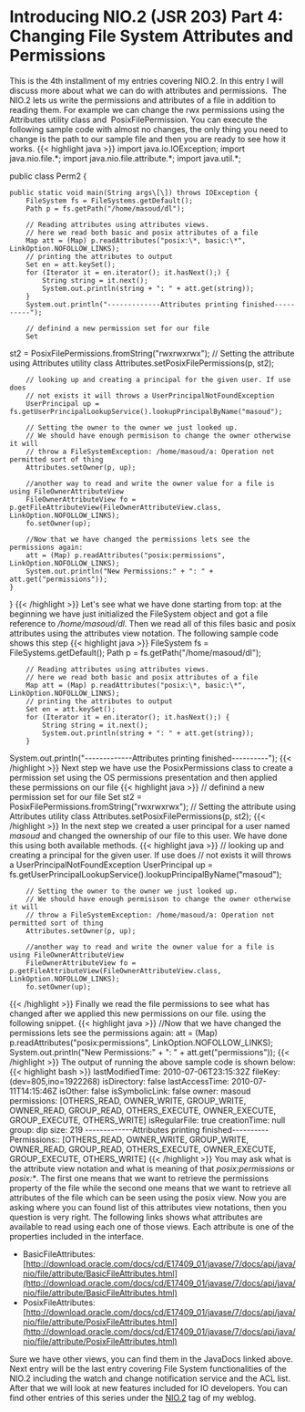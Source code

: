 # Introducing NIO.2 (JSR 203) Part 4: Changing File System Attributes and Permissions

 This is the 4th installment of my entries covering NIO.2. In this entry I will discuss more about what we can do with attributes and permissions.  The NIO.2 lets us write the permissions and attributes of a file in addition to reading them. For example we can change the rwx permissions using the Attributes utility class and  PosixFilePermission. You can execute the following sample code with almost no changes, the only thing you need to change is the path to our sample file and then you are ready to see how it works.
{{< highlight java >}}
import java.io.IOException;
import java.nio.file.\*;
import java.nio.file.attribute.\*;
import java.util.\*;

public class Perm2 {

    public static void main(String args\[\]) throws IOException {
        FileSystem fs = FileSystems.getDefault();
        Path p = fs.getPath("/home/masoud/dl");

        // Reading attributes using attributes views.
        // here we read both basic and posix attributes of a file
        Map att = (Map) p.readAttributes("posix:\*, basic:\*", LinkOption.NOFOLLOW_LINKS);
        // printing the attributes to output
        Set en = att.keySet();
        for (Iterator it = en.iterator(); it.hasNext();) {
            String string = it.next();
            System.out.println(string + ": " + att.get(string));
        }
        System.out.println("-------------Attributes printing finished----------");

        // definind a new permission set for our file
        Set
 st2 = PosixFilePermissions.fromString("rwxrwxrwx");
        // Setting the attribute using Attributes utility class
        Attributes.setPosixFilePermissions(p, st2);

        // looking up and creating a principal for the given user. If use does
        // not exists it will throws a UserPrincipalNotFoundException
        UserPrincipal up = fs.getUserPrincipalLookupService().lookupPrincipalByName("masoud");

        // Setting the owner to the owner we just looked up.
        // We should have enough permisison to change the owner otherwise it will
        // throw a FileSystemException: /home/masoud/a: Operation not permitted sort of thing
        Attributes.setOwner(p, up);

        //another way to read and write the owner value for a file is using FileOwnerAttributeView
        FileOwnerAttributeView fo = p.getFileAttributeView(FileOwnerAttributeView.class, LinkOption.NOFOLLOW_LINKS);
        fo.setOwner(up);

        //Now that we have changed the permissions lets see the permissions again:
        att = (Map) p.readAttributes("posix:permissions", LinkOption.NOFOLLOW_LINKS);
        System.out.println("New Permissions:" + ": " + att.get("permissions"));
    }
}
{{< /highlight >}}
Let's see what we have done starting from top: at the beginning we have just initialized the FileSystem object and got a file reference to _/home/masoud/dl_. Then we read all of this files basic and posix attributes using the attributes view notation. The following sample code shows this step
{{< highlight java >}}
 FileSystem fs = FileSystems.getDefault();
        Path p = fs.getPath("/home/masoud/dl");

        // Reading attributes using attributes views.
        // here we read both basic and posix attributes of a file
        Map att = (Map) p.readAttributes("posix:\*, basic:\*", LinkOption.NOFOLLOW_LINKS);
        // printing the attributes to output
        Set en = att.keySet();
        for (Iterator it = en.iterator(); it.hasNext();) {
            String string = it.next();
            System.out.println(string + ": " + att.get(string));
        }
System.out.println("-------------Attributes printing finished----------");
{{< /highlight >}}
Next step we have use the PosixPermissions class to create a permission set using the OS permissions presentation and then applied these permissions on our file
{{< highlight java >}}
 // definind a new permission set for our file
        Set
 st2 = PosixFilePermissions.fromString("rwxrwxrwx");
        // Setting the attribute using Attributes utility class
        Attributes.setPosixFilePermissions(p, st2);
{{< /highlight >}}
In the next step we created a user principal for a user named _masoud_ and changed the ownership of our file to this user. We have done this using both available methods.
{{< highlight java >}}
// looking up and creating a principal for the given user. If use does
        // not exists it will throws a UserPrincipalNotFoundException
        UserPrincipal up = fs.getUserPrincipalLookupService().lookupPrincipalByName("masoud");

        // Setting the owner to the owner we just looked up.
        // We should have enough permisison to change the owner otherwise it will
        // throw a FileSystemException: /home/masoud/a: Operation not permitted sort of thing
        Attributes.setOwner(p, up);

        //another way to read and write the owner value for a file is using FileOwnerAttributeView
        FileOwnerAttributeView fo = p.getFileAttributeView(FileOwnerAttributeView.class, LinkOption.NOFOLLOW_LINKS);
        fo.setOwner(up);
{{< /highlight >}}
Finally we read the file permissions to see what has changed after we applied this new permissions on our file. using the following snippet.
{{< highlight java >}}
 //Now that we have changed the permissions lets see the permissions again:
        att = (Map) p.readAttributes("posix:permissions", LinkOption.NOFOLLOW_LINKS);
        System.out.println("New Permissions:" + ": " + att.get("permissions"));
{{< /highlight >}}
The output of running the above sample code is shown below:
{{< highlight bash >}}
lastModifiedTime: 2010-07-06T23:15:32Z
fileKey: (dev=805,ino=1922268)
isDirectory: false
lastAccessTime: 2010-07-11T14:15:46Z
isOther: false
isSymbolicLink: false
owner: masoud
permissions: \[OTHERS_READ, OWNER_WRITE, GROUP_WRITE, OWNER_READ, GROUP_READ, OTHERS_EXECUTE, OWNER_EXECUTE, GROUP_EXECUTE, OTHERS_WRITE\]
isRegularFile: true
creationTime: null
group: dip
size: 219
-------------Attributes printing finished----------
Permissions:: \[OTHERS_READ, OWNER_WRITE, GROUP_WRITE, OWNER_READ, GROUP_READ, OTHERS_EXECUTE, OWNER_EXECUTE, GROUP_EXECUTE, OTHERS_WRITE\]
{{< /highlight >}}
You may ask what is the attribute view notation and what is meaning of that _posix:permissions_ or _posix:\*_. The first one means that we want to retrieve the permissions property of the file while the second one means that we want to retrieve all attributes of the file which can be seen using the posix view. Now you are asking where you can found list of this attributes view notations, then you question is very right. The following links shows what attributes are available to read using each one of those views. Each attribute is one of the properties included in the interface.

*   BasicFileAttributes: [http://download.oracle.com/docs/cd/E17409_01/javase/7/docs/api/java/nio/file/attribute/BasicFileAttributes.html](http://download.oracle.com/docs/cd/E17409_01/javase/7/docs/api/java/nio/file/attribute/BasicFileAttributes.html)
*   PosixFileAttributes: [http://download.oracle.com/docs/cd/E17409_01/javase/7/docs/api/java/nio/file/attribute/PosixFileAttributes.html](http://download.oracle.com/docs/cd/E17409_01/javase/7/docs/api/java/nio/file/attribute/PosixFileAttributes.html)

Sure we have other views, you can find them in the JavaDocs linked above. Next entry will be the last entry covering File System functionalities of the NIO.2 including the watch and change notification service and the ACL list. After that we will look at new features included for IO developers. You can find other entries of this series under the [NIO.2](http://kalali.me/tag/nio-2/) tag of my weblog.

